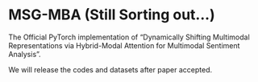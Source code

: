 # MSG-MBA (Still Sorting out...)

The Official PyTorch implementation of “Dynamically Shifting Multimodal Representations via Hybrid-Modal Attention for Multimodal Sentiment Analysis”. 

We will release the codes and datasets after paper accepted.
